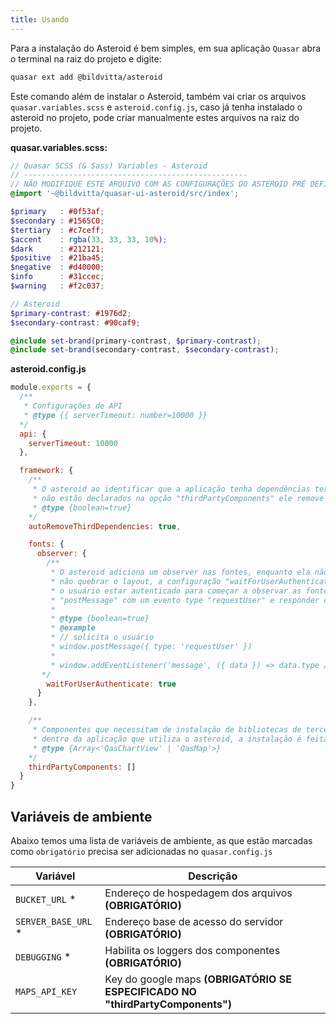 ```yaml
---
title: Usando
---
```


Para a instalação do Asteroid é bem simples, em sua aplicação `Quasar` abra o terminal na raiz do projeto e digite:

```bash
quasar ext add @bildvitta/asteroid
```

Este comando além de instalar o Asteroid, também vai criar os arquivos `quasar.variables.scss` e `asteroid.config.js`, caso já tenha instalado o asteroid no projeto, pode criar manualmente estes arquivos na raiz do projeto.

**quasar.variables.scss:**
```scss
// Quasar SCSS (& Sass) Variables - Asteroid
// --------------------------------------------------
// NÃO MODIFIQUE ESTE ARQUIVO COM AS CONFIGURAÇÕES DO ASTEROID PRÉ DEFINIDAS!
@import '~@bildvitta/quasar-ui-asteroid/src/index';

$primary   : #0f53af;
$secondary : #1565C0;
$tertiary  : #c7ceff;
$accent    : rgba(33, 33, 33, 10%);
$dark      : #212121;
$positive  : #21ba45;
$negative  : #d40000;
$info      : #31ccec;
$warning   : #f2c037;

// Asteroid
$primary-contrast: #1976d2;
$secondary-contrast: #90caf9;

@include set-brand(primary-contrast, $primary-contrast);
@include set-brand(secondary-contrast, $secondary-contrast);

```

**asteroid.config.js**
```js
module.exports = {
  /**
   * Configurações de API
   * @type {{ serverTimeout: number=10000 }}
  */
  api: {
    serverTimeout: 10000
  },

  framework: {
    /**
     * O asteroid ao identificar que a aplicação tenha dependências terceiras e
     * não estão declarados na opção "thirdPartyComponents" ele remove as dependências da aplicação (package.json), caso precise dessas dependências mesmo que sem os thirdPartyComponents, desative esta opção setando como "false".
     * @type {boolean=true}
    */
    autoRemoveThirdDependencies: true,

    fonts: {
      observer: {
        /**
         * O asteroid adiciona um observer nas fontes, enquanto ela não carrega adiciona um loading para
         * não quebrar o layout, a configuração "waitForUserAuthenticate: true" define que o observer deve esperar
         * o usuário estar autenticado para começar a observar as fontes, para isto a aplicação deve poder receber um
         * "postMessage" com um evento type "requestUser" e responder com um evento type "responseUser".
         *
         * @type {boolean=true}
         * @example
         * // solicita o usuário
         * window.postMessage({ type: 'requestUser' })
         *
         * window.addEventListener('message', ({ data }) => data.type // responseUser })
       */
        waitForUserAuthenticate: true
      }
    },

    /**
     * Componentes que necessitam de instalação de bibliotecas de terceiros
     * dentro da aplicação que utiliza o asteroid, a instalação é feita automaticamente pelo asteroid.
     * @type {Array<'QasChartView' | 'QasMap'>}
    */
    thirdPartyComponents: []
  }
}
```

## Variáveis de ambiente
Abaixo temos uma lista de variáveis de ambiente, as que estão marcadas como `obrigatório` precisa ser adicionadas no `quasar.config.js`

| Variável | Descrição |
| ------------ | ------------ |
| `BUCKET_URL` * | Endereço de hospedagem dos arquivos **(OBRIGATÓRIO)** |
| `SERVER_BASE_URL` * | Endereço base de acesso do servidor **(OBRIGATÓRIO)** |
| `DEBUGGING` * | Habilita os loggers dos componentes **(OBRIGATÓRIO)** |
| `MAPS_API_KEY` | Key do google maps **(OBRIGATÓRIO SE ESPECIFICADO NO "thirdPartyComponents")** |
